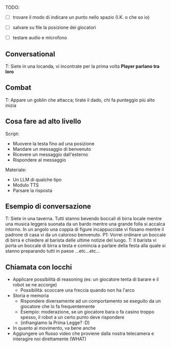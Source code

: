 TODO:
- [ ] trovare il modo di indicare un punto nello spazio (I.K. o che so io)
- [ ] salvare su file la posizione dei giocatori
- [ ] testare audio e microfono


## Conversational

T: Siete in una locanda, vi incontrate per la prima volta
**Player parlano tra loro**

## Combat

T: Appare un goblin che attacca; tirate il dado, chi fa punteggio più alto inizia

## Cosa fare ad alto livello
Script:
- Muovere la testa fino ad una posizione
- Mandare un messaggio di benvenuto
- Ricevere un messaggio dall'esterno
- Rispondere al messaggio

Materiale:
- Un LLM di qualche tipo
- Modulo TTS
- Parsare la risposta


## Esempio di conversazione
T: Siete in una taverna. Tutti stanno bevendo boccali di birra locale mentre una musica leggera suonata da un bardo mentre una grande folla si accalca intorno. In un angolo una coppia di figure incappucciate vi fissano mentre il padrone di casa vi da un caloroso benvenuto. 
P1: Vorrei ordinare un boccale di birra e chiedere al barista delle ultime notizie del luogo.
T: Il barista vi porta un boccale di birra a testa e comincia a parlare della festa alla quale si stanno preparando tutti in paese ...etc...etc...


## Chiamata con Iocchi
- Applicare possibilità di reasoning (es: un giocatore tenta di barare e il robot se ne accorge)
    - Possibilità: scoccare una freccia quando non ha l'arco
- Storia e memoria
    - Rispondere diversamente ad un comportamento se eseguito da un giocatore che lo fa frequentemente
    - Esempio: moderazione, se un giocatore bara o fa casino troppo spesso, il robot a un certo punto deve rispondere
    - (infrangiamo la Prima Legge? :D)
- In quanto al movimento, va bene anche 
- Aggiungere un flusso video che proviene dalla nostra telecamera e interagire noi direttamente (WHAT)